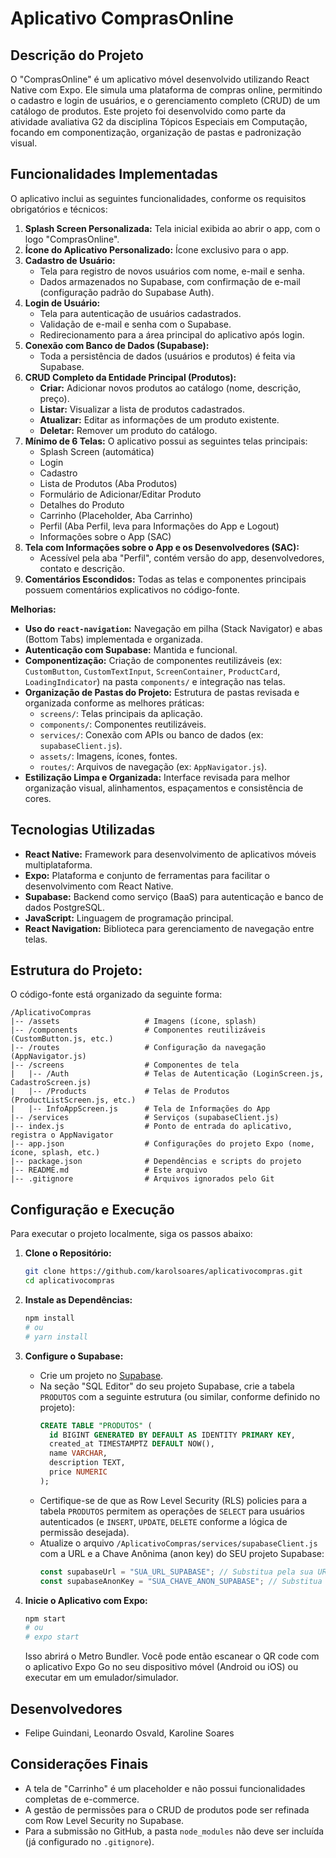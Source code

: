 # Aplicativo ComprasOnline

## Descrição do Projeto

O "ComprasOnline" é um aplicativo móvel desenvolvido utilizando React Native com Expo. Ele simula uma plataforma de compras online, permitindo o cadastro e login de usuários, e o gerenciamento completo (CRUD) de um catálogo de produtos. Este projeto foi desenvolvido como parte da atividade avaliativa G2 da disciplina Tópicos Especiais em Computação, focando em componentização, organização de pastas e padronização visual.

## Funcionalidades Implementadas

O aplicativo inclui as seguintes funcionalidades, conforme os requisitos obrigatórios e técnicos:

1.  **Splash Screen Personalizada:** Tela inicial exibida ao abrir o app, com o logo "ComprasOnline".
2.  **Ícone do Aplicativo Personalizado:** Ícone exclusivo para o app.
3.  **Cadastro de Usuário:**
    *   Tela para registro de novos usuários com nome, e-mail e senha.
    *   Dados armazenados no Supabase, com confirmação de e-mail (configuração padrão do Supabase Auth).
4.  **Login de Usuário:**
    *   Tela para autenticação de usuários cadastrados.
    *   Validação de e-mail e senha com o Supabase.
    *   Redirecionamento para a área principal do aplicativo após login.
5.  **Conexão com Banco de Dados (Supabase):**
    *   Toda a persistência de dados (usuários e produtos) é feita via Supabase.
6.  **CRUD Completo da Entidade Principal (Produtos):**
    *   **Criar:** Adicionar novos produtos ao catálogo (nome, descrição, preço).
    *   **Listar:** Visualizar a lista de produtos cadastrados.
    *   **Atualizar:** Editar as informações de um produto existente.
    *   **Deletar:** Remover um produto do catálogo.
7.  **Mínimo de 6 Telas:** O aplicativo possui as seguintes telas principais:
    *   Splash Screen (automática)
    *   Login
    *   Cadastro
    *   Lista de Produtos (Aba Produtos)
    *   Formulário de Adicionar/Editar Produto
    *   Detalhes do Produto
    *   Carrinho (Placeholder, Aba Carrinho)
    *   Perfil (Aba Perfil, leva para Informações do App e Logout)
    *   Informações sobre o App (SAC)
8.  **Tela com Informações sobre o App e os Desenvolvedores (SAC):**
    *   Acessível pela aba "Perfil", contém versão do app, desenvolvedores, contato e descrição.
9.  **Comentários Escondidos:** Todas as telas e componentes principais possuem comentários explicativos no código-fonte.

**Melhorias:**

*   **Uso do `react-navigation`:** Navegação em pilha (Stack Navigator) e abas (Bottom Tabs) implementada e organizada.
*   **Autenticação com Supabase:** Mantida e funcional.
*   **Componentização:** Criação de componentes reutilizáveis (ex: `CustomButton`, `CustomTextInput`, `ScreenContainer`, `ProductCard`, `LoadingIndicator`) na pasta `components/` e integração nas telas.
*   **Organização de Pastas do Projeto:** Estrutura de pastas revisada e organizada conforme as melhores práticas:
    *   `screens/`: Telas principais da aplicação.
    *   `components/`: Componentes reutilizáveis.
    *   `services/`: Conexão com APIs ou banco de dados (ex: `supabaseClient.js`).
    *   `assets/`: Imagens, ícones, fontes.
    *   `routes/`: Arquivos de navegação (ex: `AppNavigator.js`).
*   **Estilização Limpa e Organizada:** Interface revisada para melhor organização visual, alinhamentos, espaçamentos e consistência de cores.

## Tecnologias Utilizadas

*   **React Native:** Framework para desenvolvimento de aplicativos móveis multiplataforma.
*   **Expo:** Plataforma e conjunto de ferramentas para facilitar o desenvolvimento com React Native.
*   **Supabase:** Backend como serviço (BaaS) para autenticação e banco de dados PostgreSQL.
*   **JavaScript:** Linguagem de programação principal.
*   **React Navigation:** Biblioteca para gerenciamento de navegação entre telas.

## Estrutura do Projeto:

O código-fonte está organizado da seguinte forma:

```
/AplicativoCompras
|-- /assets                   # Imagens (ícone, splash)
|-- /components               # Componentes reutilizáveis (CustomButton.js, etc.)
|-- /routes                   # Configuração da navegação (AppNavigator.js)
|-- /screens                  # Componentes de tela
|   |-- /Auth                 # Telas de Autenticação (LoginScreen.js, CadastroScreen.js)
|   |-- /Products             # Telas de Produtos (ProductListScreen.js, etc.)
|   |-- InfoAppScreen.js      # Tela de Informações do App
|-- /services                 # Serviços (supabaseClient.js)
|-- index.js                  # Ponto de entrada do aplicativo, registra o AppNavigator
|-- app.json                  # Configurações do projeto Expo (nome, ícone, splash, etc.)
|-- package.json              # Dependências e scripts do projeto
|-- README.md                 # Este arquivo
|-- .gitignore                # Arquivos ignorados pelo Git
```

## Configuração e Execução

Para executar o projeto localmente, siga os passos abaixo:

1.  **Clone o Repositório:**
    ```bash
    git clone https://github.com/karolsoares/aplicativocompras.git 
    cd aplicativocompras 
    ```

2.  **Instale as Dependências:**
    ```bash
    npm install
    # ou
    # yarn install
    ```

3.  **Configure o Supabase:**
    *   Crie um projeto no [Supabase](https://supabase.com/).
    *   Na seção "SQL Editor" do seu projeto Supabase, crie a tabela `PRODUTOS` com a seguinte estrutura (ou similar, conforme definido no projeto):
        ```sql
        CREATE TABLE "PRODUTOS" (
          id BIGINT GENERATED BY DEFAULT AS IDENTITY PRIMARY KEY,
          created_at TIMESTAMPTZ DEFAULT NOW(),
          name VARCHAR,
          description TEXT,
          price NUMERIC
        );
        ```
    *   Certifique-se de que as Row Level Security (RLS) policies para a tabela `PRODUTOS` permitem as operações de `SELECT` para usuários autenticados (e `INSERT`, `UPDATE`, `DELETE` conforme a lógica de permissão desejada).
    *   Atualize o arquivo `/AplicativoCompras/services/supabaseClient.js` com a URL e a Chave Anônima (anon key) do SEU projeto Supabase:
        ```javascript
        const supabaseUrl = "SUA_URL_SUPABASE"; // Substitua pela sua URL
        const supabaseAnonKey = "SUA_CHAVE_ANON_SUPABASE"; // Substitua pela sua chave
        ```

4.  **Inicie o Aplicativo com Expo:**
    ```bash
    npm start
    # ou
    # expo start
    ```
    Isso abrirá o Metro Bundler. Você pode então escanear o QR code com o aplicativo Expo Go no seu dispositivo móvel (Android ou iOS) ou executar em um emulador/simulador.

## Desenvolvedores

*  Felipe Guindani, Leonardo Osvald, Karoline Soares

## Considerações Finais

*   A tela de "Carrinho" é um placeholder e não possui funcionalidades completas de e-commerce.
*   A gestão de permissões para o CRUD de produtos pode ser refinada com Row Level Security no Supabase.
*   Para a submissão no GitHub, a pasta `node_modules` não deve ser incluída (já configurado no `.gitignore`).

